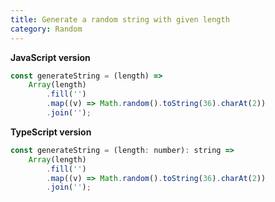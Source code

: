 ```yaml
---
title: Generate a random string with given length
category: Random
---
```


**JavaScript version**

```js
const generateString = (length) =>
    Array(length)
        .fill('')
        .map((v) => Math.random().toString(36).charAt(2))
        .join('');
```

**TypeScript version**

```js
const generateString = (length: number): string =>
    Array(length)
        .fill('')
        .map((v) => Math.random().toString(36).charAt(2))
        .join('');
```

